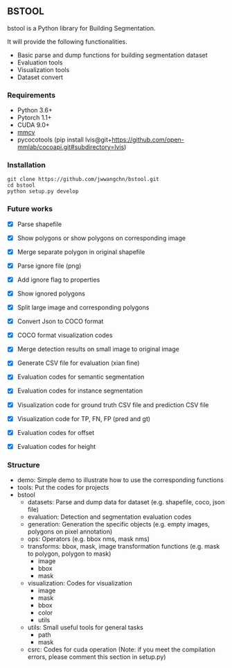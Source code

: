 ## BSTOOL
bstool is a Python library for Building Segmentation.

It will provide the following functionalities.

- Basic parse and dump functions for building segmentation dataset
- Evaluation tools
- Visualization tools
- Dataset convert

### Requirements

- Python 3.6+
- Pytorch 1.1+
- CUDA 9.0+
- [mmcv](https://github.com/open-mmlab/mmcv)
- pycocotools (pip install lvis@git+https://github.com/open-mmlab/cocoapi.git#subdirectory=lvis)

### Installation
```
git clone https://github.com/jwwangchn/bstool.git
cd bstool
python setup.py develop
```

### Future works
- [x] Parse shapefile
- [x] Show polygons or show polygons on corresponding image
- [x] Merge separate polygon in original shapefile
- [x] Parse ignore file (png)
- [x] Add ignore flag to properties
- [x] Show ignored polygons
- [x] Split large image and corresponding polygons
- [x] Convert Json to COCO format
- [x] COCO format visualization codes
- [x] Merge detection results on small image to original image
- [x] Generate CSV file for evaluation (xian fine)
- [x] Evaluation codes for semantic segmentation
- [x] Evaluation codes for instance segmentation
- [x] Visualization code for ground truth CSV file and prediction CSV file
- [x] Visualization code for TP, FN, FP (pred and gt)
- [x] Evaluation codes for offset
- [x] Evaluation codes for height


### Structure
- demo:                 Simple demo to illustrate how to use the corresponding functions
- tools:                Put the codes for projects
- bstool
    - datasets:         Parse and dump data for dataset (e.g. shapefile, coco, json file)
    - evaluation:       Detection and segmentation evaluation codes
    - generation:       Generation the specific objects (e.g. empty images, polygons on pixel annotation)
    - ops:              Operators (e.g. bbox nms, mask nms)
    - transforms:       bbox, mask, image transformation functions (e.g. mask to polygon, polygon to mask)
        - image
        - bbox
        - mask
    - visualization:    Codes for visualization
        - image
        - mask
        - bbox
        - color
        - utils
    - utils:            Small useful tools for general tasks
        - path
        - mask
    - csrc:             Codes for cuda operation (Note: if you meet the compilation errors, please comment this section in setup.py)